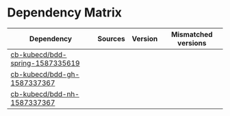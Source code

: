 # Dependency Matrix

Dependency | Sources | Version | Mismatched versions
---------- | ------- | ------- | -------------------
[cb-kubecd/bdd-spring-1587335619](https://github.com/cb-kubecd/bdd-spring-1587335619.git) |  | []() | 
[cb-kubecd/bdd-gh-1587337367](https://github.com/cb-kubecd/bdd-gh-1587337367.git) |  | []() | 
[cb-kubecd/bdd-nh-1587337367](https://github.com/cb-kubecd/bdd-nh-1587337367.git) |  | []() | 

